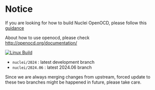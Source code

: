 # Notice

If you are looking for how to build Nuclei OpenOCD,
please follow this [guidance](https://github.com/riscv-mcu/riscv-openocd/wiki)

About how to use openocd, please check http://openocd.org/documentation/

[![Linux Build](https://github.com/riscv-mcu/riscv-openocd/actions/workflows/linux-build.yml/badge.svg)](https://github.com/riscv-mcu/riscv-openocd/actions/workflows/linux-build.yml)

- `nuclei/2024`    : latest development branch
- `nuclei/2024.06` : latest 2024.06 branch

Since we are always merging changes from upstream, forced update to these two branches
might be happened in future, please take care.
